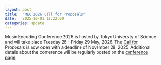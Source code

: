```yaml
---
layout: post
title:  "MEC 2026 Call for Proposals"
date:   2025-10-01 12:22:00
categories: update
---
```


Music Encoding Conference 2026 is hosted by Tokyo University of Science and will take place Tuesday 26 - Friday 29 May, 2026. The [Call for Proposals](https://music-encoding.org/conference/2026/call/) is now open with a deadline of November 28, 2025. Additional details about the conference will be regularly posted on the [conference page](https://music-encoding.org/conference/2026/).
